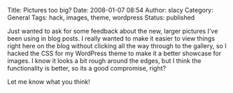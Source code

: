 Title: Pictures too big?
Date: 2008-01-07 08:54
Author: slacy
Category: General
Tags: hack, images, theme, wordpress
Status: published

Just wanted to ask for some feedback about the new, larger pictures I've
been using in blog posts. I really wanted to make it easier to view
things right here on the blog without clicking all the way through to
the gallery, so I hacked the CSS for my WordPress theme to make it a
better showcase for images. I know it looks a bit rough around the
edges, but I think the functionality is better, so its a good
compromise, right?

Let me know what you think!
